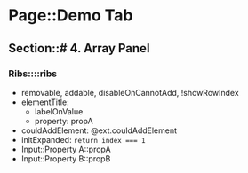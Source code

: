 # Page::Demo Tab

## Section::# 4. Array Panel

### Ribs::::ribs

- removable, addable, disableOnCannotAdd, !showRowIndex
- elementTitle:
	- labelOnValue
	- property: propA
- couldAddElement: @ext.couldAddElement
- initExpanded: `return index === 1`
- Input::Property A::propA
- Input::Property B::propB
